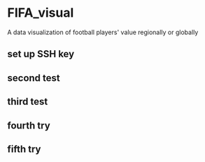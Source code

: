 # FIFA_visual
A data visualization of football players' value regionally or globally

## set up SSH key

## second test

## third test

## fourth try

## fifth try
